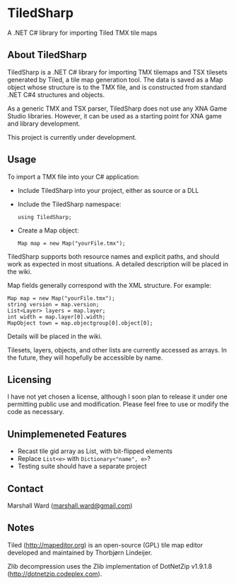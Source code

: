 TiledSharp
==========
A .NET C# library for importing Tiled TMX tile maps

About TiledSharp
----------------
TiledSharp is a .NET C# library for importing TMX tilemaps and TSX tilesets
generated by Tiled, a tile map generation tool. The data is saved as a Map
object whose structure is to the TMX file, and is constructed from standard
.NET C#4 structures and objects.

As a generic TMX and TSX parser, TiledSharp does not use any XNA Game Studio
libraries. However, it can be used as a starting point for XNA game and library
development.

This project is currently under development.

Usage
-----
To import a TMX file into your C# application:

- Include TiledSharp into your project, either as source or a DLL
- Include the TiledSharp namespace:

  `using TiledSharp;`

- Create a Map object:

  `Map map = new Map("yourFile.tmx");`

TiledSharp supports both resource names and explicit paths, and should work as
expected in most situations. A detailed description will be placed in the wiki.

Map fields generally correspond with the XML structure. For example:

    Map map = new Map("yourFile.tmx");
    string version = map.version;
    List<Layer> layers = map.layer;
    int width = map.layer[0].width;
    MapObject town = map.objectgroup[0].object[0];

Details will be placed in the wiki.

Tilesets, layers, objects, and other lists are currently accessed as arrays.
In the future, they will hopefully be accessible by name.

Licensing
---------
I have not yet chosen a license, although I soon plan to release it under
one permitting public use and modification. Please feel free to use or modify
the code as necessary.

Unimplemeneted Features
-----------------------
- Recast tile gid array as List, with bit-flipped elements
- Replace `List<e>` with `Dictionary<"name", e>`?
- Testing suite should have a separate project

Contact
-------
Marshall Ward (<marshall.ward@gmail.com>)

Notes
-----
Tiled (<http://mapeditor.org>) is an open-source (GPL) tile map editor
developed and maintained by Thorbjørn Lindeijer.

Zlib decompression uses the Zlib implementation of DotNetZip v1.9.1.8
(<http://dotnetzip.codeplex.com>).
